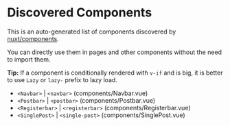 # Discovered Components

This is an auto-generated list of components discovered by [nuxt/components](https://github.com/nuxt/components).

You can directly use them in pages and other components without the need to import them.

**Tip:** If a component is conditionally rendered with `v-if` and is big, it is better to use `Lazy` or `lazy-` prefix to lazy load.

- `<Navbar>` | `<navbar>` (components/Navbar.vue)
- `<Postbar>` | `<postbar>` (components/Postbar.vue)
- `<Registerbar>` | `<registerbar>` (components/Registerbar.vue)
- `<SinglePost>` | `<single-post>` (components/SinglePost.vue)
